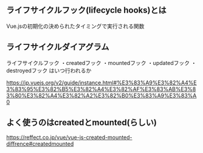 ## ライフサイクルフック(lifecycle hooks)とは
Vue.jsの初期化の決められたタイミングで実行される関数

## ライフサイクルダイアグラム

ライフサイクルフック
・createdフック
・mountedフック
・updatedフック
・destroyedフック
はいつ行われるか

https://jp.vuejs.org/v2/guide/instance.html#%E3%83%A9%E3%82%A4%E3%83%95%E3%82%B5%E3%82%A4%E3%82%AF%E3%83%AB%E3%83%80%E3%82%A4%E3%82%A2%E3%82%B0%E3%83%A9%E3%83%A0

## よく使うのはcreatedとmounted(らしい)

https://reffect.co.jp/vue/vue-js-created-mounted-diffrence#createdmounted
